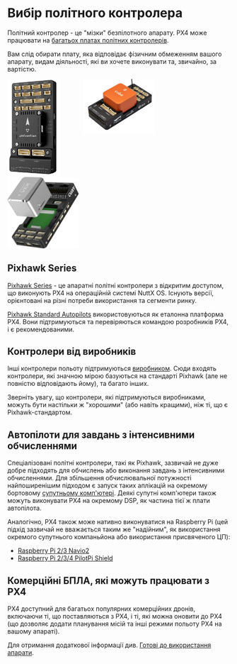 # Вибір політного контролера

Політний контролер - це "мізки" безпілотного апарату. PX4 може працювати на [багатьох платах політних контролерів](../flight_controller/README.md).

Вам слід обирати плату, яка відповідає фізичним обмеженням вашого апарату, видам діяльності, які ви хочете виконувати та, звичайно, за вартістю.

<div style="column-count: 3; column-gap: 10px;">
<img src="../../assets/flight_controller/pixhawk6x/pixhawk6x_hero_upright.png" width="120px" title="Holybro Pixhawk6X">
<img src="../../assets/flight_controller/cuav_pixhawk_v6x/pixhawk_v6x.jpg" width="180px" title="CUAV Pixhawk 6X" >
<img src="../../assets/flight_controller/cube/orange/cube_orange_hero.jpg" width="200px" title="CubePilot Cube Orange" />
</div>

## Pixhawk Series

[Pixhawk Series](../flight_controller/pixhawk_series.md) - це апаратні політні контролери з відкритим доступом, що виконують PX4 на операційній системі NuttX OS. Існують версії, орієнтовані на різні потреби використання та сегменти ринку.

[Pixhawk Standard Autopilots](../flight_controller/autopilot_pixhawk_standard.md) використовуються як еталонна платформа PX4. Вони підтримуються та перевіряються командою розробників PX4, і є рекомендованими.

## Контролери від виробників

Інші контролери польоту підтримуються [виробником](../flight_controller/autopilot_manufacturer_supported.md). Сюди входять контролери, які значною мірою базуються на стандарті Pixhawk (але не повністю відповідають йому), та багато інших.

Зверніть увагу, що контролери, які підтримуються виробниками, можуть бути настільки ж "хорошими" (або навіть кращими), ніж ті, що є Pixhawk-стандартом.

## Автопілоти для завдань з інтенсивними обчисленнями

Спеціалізовані політні контролери, такі як Pixhawk, зазвичай не дуже добре підходять для обчислень або виконання завдань з інтенсивними обчисленнями. Для збільшення обчислювальної потужності найпоширенішим підходом є запуск таких аплікацій на окремому бортовому [супутньому комп'ютері](../companion_computer/index.md). Деякі супутні комп'ютери також можуть виконувати PX4 на окремому DSP, як частина тієї ж плати автопілота.

Аналогічно, PX4 також може нативно виконуватися на Raspberry Pi (цей підхід зазвичай не вважається таким же "надійним", як використання окремого супутнього компаньйона або використання присвяченого ЦП):

- [Raspberry Pi 2/3 Navio2](../flight_controller/raspberry_pi_navio2.md)
- [Raspberry Pi 2/3/4 PilotPi Shield](../flight_controller/raspberry_pi_pilotpi.md)


## Комерційні БПЛА, які можуть працювати з PX4

PX4 доступний для багатьох популярних комерційних дронів, включаючи ті, що поставляються з PX4, і ті, які можна оновити до PX4 (що дозволяє додати планування місій та інші режими польоту PX4 на вашому апараті).

Для отримання додаткової інформації див. [Готові до використання апарати](../complete_vehicles/index.md).

